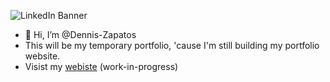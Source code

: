 ![LinkedIn Banner](https://github.com/Dennis-Zapatos/Dennis-Zapatos/assets/134060585/48abe1db-9782-436e-88c8-10738cd81fc0)
- 👋 Hi, I’m @Dennis-Zapatos
- This will be my temporary portfolio, 'cause I'm still building my portfolio website.
- Visist my [webiste](https://dennis-zapatos.github.io/) (work-in-progress)

<!---
Dennis-Zapatos/Dennis-Zapatos is a ✨ special ✨ repository because its `README.md` (this file) appears on your GitHub profile.
You can click the Preview link to take a look at your changes.
--->
